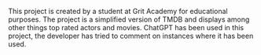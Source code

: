 This project is created by a student at Grit Academy for educational purposes.
The project is a simplified version of TMDB and displays among other things top rated actors and movies.
ChatGPT has been used in this project, the developer has tried to comment on instances where it has been used. 